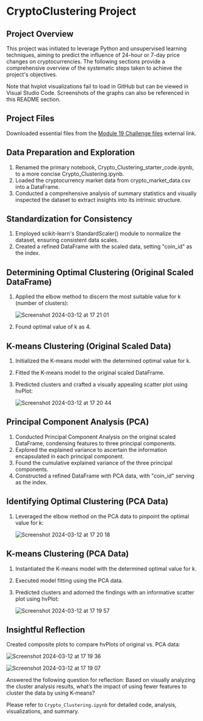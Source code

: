 # CryptoClustering Project

## Project Overview

This project was initiated to leverage Python and unsupervised learning techniques, aiming to predict the influence of 24-hour or 7-day price changes on cryptocurrencies. The following sections provide a comprehensive overview of the systematic steps taken to achieve the project's objectives.

Note that hvplot visualizations fail to load in GitHub but can be viewed in Visual Studio Code. Screenshots of the graphs can also be referenced in this README section.

## Project Files

Downloaded essential files from the [Module 19 Challenge files]([#](https://static.bc-edx.com/data/dl-1-2/m19/lms/starter/Starter_Code.zip)) external link.

## Data Preparation and Exploration

1. Renamed the primary notebook, Crypto_Clustering_starter_code.ipynb, to a more concise Crypto_Clustering.ipynb.
2. Loaded the cryptocurrency market data from crypto_market_data.csv into a DataFrame.
3. Conducted a comprehensive analysis of summary statistics and visually inspected the dataset to extract insights into its intrinsic structure.

## Standardization for Consistency

1. Employed scikit-learn's StandardScaler() module to normalize the dataset, ensuring consistent data scales.
2. Created a refined DataFrame with the scaled data, setting "coin_id" as the index.

## Determining Optimal Clustering (Original Scaled DataFrame)

1. Applied the elbow method to discern the most suitable value for k (number of clusters):
   
   ![Screenshot 2024-03-12 at 17 21 01](https://github.com/imnana18/CryptoClustering/assets/147445115/4bb4e8ee-1648-43a8-a75c-4b39e51c4ee0)

3. Found optimal value of k as 4. 

## K-means Clustering (Original Scaled Data)

1. Initialized the K-means model with the determined optimal value for k.
2. Fitted the K-means model to the original scaled DataFrame.
3. Predicted clusters and crafted a visually appealing scatter plot using hvPlot:

   ![Screenshot 2024-03-12 at 17 20 44](https://github.com/imnana18/CryptoClustering/assets/147445115/1b8840b7-3aa0-46ea-9609-c6b01b2a71a6)


## Principal Component Analysis (PCA)

1. Conducted Principal Component Analysis on the original scaled DataFrame, condensing features to three principal components.
2. Explored the explained variance to ascertain the information encapsulated in each principal component.
3. Found the cumulative explained variance of the three principal components.
4. Constructed a refined DataFrame with PCA data, with "coin_id" serving as the index.

## Identifying Optimal Clustering (PCA Data)

1. Leveraged the elbow method on the PCA data to pinpoint the optimal value for k:
   
   ![Screenshot 2024-03-12 at 17 20 18](https://github.com/imnana18/CryptoClustering/assets/147445115/3adf42fd-56e7-4225-aa83-00289efd5807)


## K-means Clustering (PCA Data)

1. Instantiated the K-means model with the determined optimal value for k.
2. Executed model fitting using the PCA data.
3. Predicted clusters and adorned the findings with an informative scatter plot using hvPlot:

   ![Screenshot 2024-03-12 at 17 19 57](https://github.com/imnana18/CryptoClustering/assets/147445115/f2736994-e9b7-4214-81aa-d0ed0662fb75)


## Insightful Reflection

Created composite plots to compare hvPlots of original vs. PCA data:

![Screenshot 2024-03-12 at 17 19 36](https://github.com/imnana18/CryptoClustering/assets/147445115/0bf2d85f-4074-4abd-9407-8d79972fa73e)

![Screenshot 2024-03-12 at 17 19 07](https://github.com/imnana18/CryptoClustering/assets/147445115/873a176e-349c-4177-976c-ee6161fd0df7)


Answered the following question for reflection: Based on visually analyzing the cluster analysis results, what’s the impact of using fewer features to cluster the data by using K-means?

Please refer to `Crypto_Clustering.ipynb` for detailed code, analysis, visualizations, and summary. 
